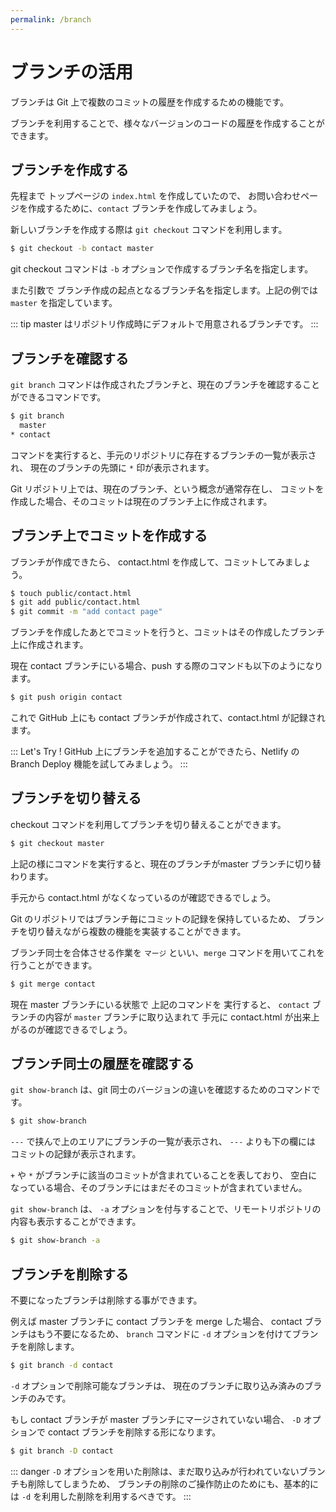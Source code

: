 ```yaml
---
permalink: /branch
---
```

# ブランチの活用

ブランチは Git 上で複数のコミットの履歴を作成するための機能です。

ブランチを利用することで、様々なバージョンのコードの履歴を作成することができます。

## ブランチを作成する

先程まで トップページの `index.html` を作成していたので、
お問い合わせページを作成するために、`contact` ブランチを作成してみましょう。

新しいブランチを作成する際は `git checkout` コマンドを利用します。

```bash
$ git checkout -b contact master
```

git checkout コマンドは `-b` オプションで作成するブランチ名を指定します。

また引数で ブランチ作成の起点となるブランチ名を指定します。上記の例では `master` を指定しています。

::: tip
master はリポジトリ作成時にデフォルトで用意されるブランチです。
:::

## ブランチを確認する

`git branch` コマンドは作成されたブランチと、現在のブランチを確認することができるコマンドです。

```bash
$ git branch 
  master
* contact
```

コマンドを実行すると、手元のリポジトリに存在するブランチの一覧が表示され、
現在のブランチの先頭に `*` 印が表示されます。

Git リポジトリ上では、現在のブランチ、という概念が通常存在し、
コミットを作成した場合、そのコミットは現在のブランチ上に作成されます。


## ブランチ上でコミットを作成する

ブランチが作成できたら、 contact.html を作成して、コミットしてみましょう。

```bash
$ touch public/contact.html
$ git add public/contact.html
$ git commit -m "add contact page"
```

ブランチを作成したあとでコミットを行うと、コミットはその作成したブランチ上に作成されます。

現在 contact ブランチにいる場合、push する際のコマンドも以下のようになります。

```bash
$ git push origin contact
```

これで GitHub 上にも contact ブランチが作成されて、contact.html が記録されます。

::: Let's Try !
GitHub 上にブランチを追加することができたら、Netlify の Branch Deploy 機能を試してみましょう。
:::


## ブランチを切り替える

checkout コマンドを利用してブランチを切り替えることができます。

```bash
$ git checkout master
```

上記の様にコマンドを実行すると、現在のブランチがmaster ブランチに切り替わります。

手元から contact.html がなくなっているのが確認できるでしょう。

Git のリポジトリではブランチ毎にコミットの記録を保持しているため、
ブランチを切り替えながら複数の機能を実装することができます。

ブランチ同士を合体させる作業を `マージ` といい、`merge` コマンドを用いてこれを行うことができます。

```bash
$ git merge contact
```

現在 master ブランチにいる状態で 上記のコマンドを 実行すると、
`contact` ブランチの内容が `master` ブランチに取り込まれて 
手元に contact.html が出来上がるのが確認できるでしょう。

## ブランチ同士の履歴を確認する

`git show-branch` は、git 同士のバージョンの違いを確認するためのコマンドです。

```bash
$ git show-branch 
```

`---` で挟んで上のエリアにブランチの一覧が表示され、
`---` よりも下の欄には コミットの記録が表示されます。

`+` や `*` がブランチに該当のコミットが含まれていることを表しており、
空白になっている場合、そのブランチにはまだそのコミットが含まれていません。

`git show-branch` は、 `-a` オプションを付与することで、リモートリポジトリの内容も表示することができます。

```bash
$ git show-branch -a
```

## ブランチを削除する

不要になったブランチは削除する事ができます。

例えば master ブランチに contact ブランチを merge した場合、
contact ブランチはもう不要になるため、 `branch` コマンドに `-d` オプションを付けてブランチを削除します。

```bash
$ git branch -d contact
```

`-d` オプションで削除可能なブランチは、
現在のブランチに取り込み済みのブランチのみです。

もし contact ブランチが master ブランチにマージされていない場合、
`-D` オプションで contact ブランチを削除する形になります。

```bash
$ git branch -D contact
```

::: danger
`-D` オプションを用いた削除は、まだ取り込みが行われていないブランチも削除してしまうため、
ブランチの削除のご操作防止のためにも、基本的には `-d` を利用した削除を利用するべきです。
:::
